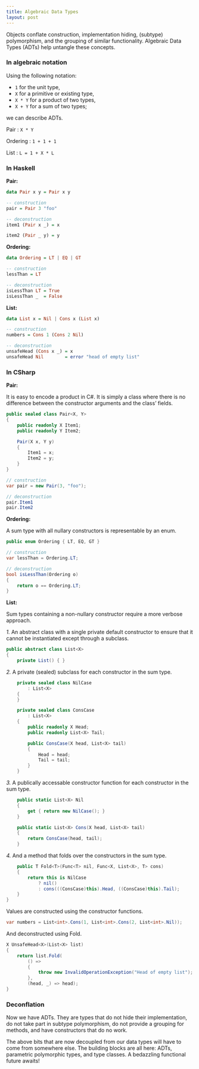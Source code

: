 ```yaml
---
title: Algebraic Data Types
layout: post
---
```


Objects conflate construction, implementation hiding, (subtype)
polymorphism, and the grouping of similar functionality. Algebraic Data
Types (ADTs) help untangle these concepts.


### In algebraic notation

Using the following notation:

- `1` for the unit type,
- `X` for a primitive or existing type,
- `X * Y` for a product of two types,
- `X + Y` for a sum of two types;

we can describe ADTs.

Pair
:   `X * Y`

Ordering
:   `1 + 1 + 1`

List
:   `L = 1 + X * L`


### In Haskell

**Pair:**

```hs
data Pair x y = Pair x y

-- construction
pair = Pair 3 "foo"

-- deconstruction
item1 (Pair x _) = x

item2 (Pair _ y) = y
```

**Ordering:**

```hs
data Ordering = LT | EQ | GT

-- construction
lessThan = LT

-- deconstruction
isLessThan LT = True
isLessThan _  = False
```

**List:**

```hs
data List x = Nil | Cons x (List x)

-- construction
numbers = Cons 1 (Cons 2 Nil)

-- deconstruction
unsafeHead (Cons x _) = x
unsafeHead Nil        = error "head of empty list"
```


### In CSharp

**Pair:**

It is easy to encode a product in C#. It is simply a class where there is no
difference between the constructor arguments and the class’ fields.

```cs
public sealed class Pair<X, Y>
{
    public readonly X Item1;
    public readonly Y Item2;

    Pair(X x, Y y)
    {
        Item1 = x;
        Item2 = y;
    }
}

// construction
var pair = new Pair(3, "foo");

// deconstruction
pair.Item1
pair.Item2
```

**Ordering:**

A sum type with all nullary constructors is representable by an enum.

```cs
public enum Ordering { LT, EQ, GT }

// construction
var lessThan = Ordering.LT;

// deconstruction
bool isLessThan(Ordering o)
{
    return o == Ordering.LT;
}
```

**List:**

Sum types containing a non-nullary constructor require a more verbose
approach.

*1.* An abstract class with a single private default constructor to ensure
that it cannot be instantiated except through a subclass.

```cs
public abstract class List<X>
{
    private List() { }
```

*2.* A private (sealed) subclass for each constructor in the sum type.

```cs
    private sealed class NilCase
        : List<X>
    {
    }

    private sealed class ConsCase
        : List<X>
    {
        public readonly X Head;
        public readonly List<X> Tail;

        public ConsCase(X head, List<X> tail)
        {
            Head = head;
            Tail = tail;
        }
    }
```

*3.* A publically accessable constructor function for each constructor in
the sum type.

```cs
    public static List<X> Nil
    {
        get { return new NilCase(); }
    }

    public static List<X> Cons(X head, List<X> tail)
    {
        return ConsCase(head, tail);
    }
```

*4.* And a method that folds over the constructors in the sum type.

```cs
    public T Fold<T>(Func<T> nil, Func<X, List<X>, T> cons)
    {
        return this is NilCase
            ? nil()
            : cons(((ConsCase)this).Head, ((ConsCase)this).Tail);
    }
}
```

Values are constructed using the constructor functions.

```cs
var numbers = List<int>.Cons(1, List<int>.Cons(2, List<int>.Nil));
```

And deconstructed using Fold.

```cs
X UnsafeHead<X>(List<X> list)
{
    return list.Fold(
        () =>
        {
            throw new InvalidOperationException("Head of empty list");
        },
        (head, _) => head);
}
```


### Deconflation

Now we have ADTs. They are types that do not hide their implementation, do
not take part in subtype polymorphism, do not provide a grouping for
methods, and have constructors that do no work.

The above bits that are now decoupled from our data types will have to come
from somewhere else. The building blocks are all here: ADTs, parametric
polymorphic types, and type classes. A bedazzling functional future awaits!
